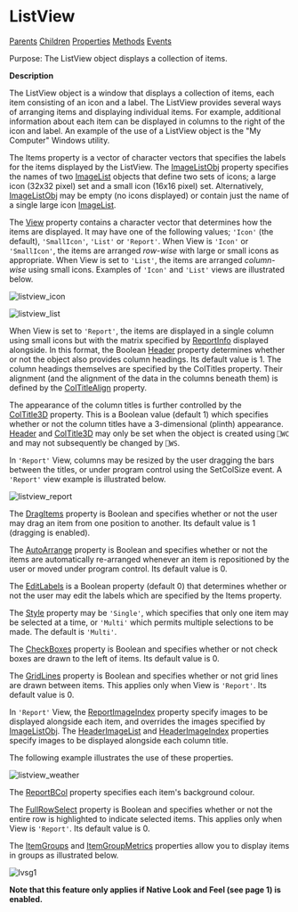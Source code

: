 




<h1 class="heading"><span class="name">ListView</span></h1>

[Parents](../ParentLists/ListView.htm) [Children](../ChildLists/ListView.htm) [Properties](../PropLists/ListView.htm) [Methods](../MethodLists/ListView.htm) [Events](../EventLists/ListView.htm)


Purpose: The ListView object displays a collection of items.


**Description**


The ListView object is a window that displays a collection of items, each
item consisting of an icon and a label. The ListView provides several ways of
arranging items and displaying individual items. For example, additional
information about each item can be displayed in columns to the right of the icon
and label. An example of the use of a ListView object is the "My Computer"
Windows utility.



The Items property is a vector of character vectors that specifies the labels
for the items displayed by the ListView. The [ImageListObj](./imagelistobj.md) property specifies the names of two [ImageList](imagelist.md) objects that define two sets of icons; a large icon (32x32 pixel) set and a
small icon (16x16 pixel) set. Alternatively, [ImageListObj](./imagelistobj.md) may be empty (no icons
displayed) or contain just the name of a single large icon [ImageList](imagelist.md).


The [View](./view.md) property contains a character
vector that determines how the items are displayed. It may have one of the
following values; `'Icon'` (the default), `'SmallIcon'`,
`'List'` or `'Report'`.
When View is `'Icon'` or `'SmallIcon'`,
the items are arranged *row-wise* with large or small icons as appropriate.
When View is set to `'List'`, the items are
arranged *column-wise* using small icons. Examples of `'Icon'` and `'List'` views are illustrated below.


![listview_icon](../img/listview-icon.png)


![listview_list](../img/listview-list.png)


When View is set to `'Report'`, the items
are displayed in a single column using small icons but with the matrix specified
by [ReportInfo](./reportinfo.md) displayed alongside. In
this format, the Boolean [Header](./header.md) property
determines whether or not the object also provides column headings. Its default
value is 1. The column headings themselves are specified by the ColTitles
property. Their alignment (and the alignment of the data in the columns beneath
them) is defined by the [ColTitleAlign](./coltitlealign.md) property.


The appearance of the column titles is further controlled by the [ColTitle3D](./coltitle3d.md) property. This is a Boolean value (default 1) which specifies whether or not the
column titles have a 3-dimensional (plinth) appearance. [Header](./header.md) and [ColTitle3D](./coltitle3d.md) may only be set when the
object is created using `⎕WC` and may
not subsequently be changed by `⎕WS`.


In `'Report'` View, columns may be
resized by the user dragging the bars between the titles, or under program
control using the SetColSize event. A `'Report'` view example is illustrated below.


![listview_report](../img/listview-report.png)


The [DragItems](./dragitems.md) property is Boolean and
specifies whether or not the user may drag an item from one position to another.
Its default value is 1 (dragging is enabled).


The [AutoArrange](./autoarrange.md) property is Boolean
and specifies whether or not the items are automatically re-arranged whenever an
item is repositioned by the user or moved under program control. Its default
value is 0.


The [EditLabels](./editlabels.md) is a Boolean property
(default 0) that determines whether or not the user may edit the labels which
are specified by the Items property.


The [Style](./style.md) property may be `'Single'`,
which specifies that only one item may be selected at a time, or `'Multi'` which permits multiple selections to be made. The default is `'Multi'`.


The [CheckBoxes](./checkboxes.md) property is Boolean
and specifies whether or not check boxes are drawn to the left of items. Its
default value is 0.


The [GridLines](./gridlines.md) property is Boolean and
specifies whether or not grid lines are drawn between items. This applies only
when View is `'Report'`. Its default value
is 0.


In `'Report'` View, the [ReportImageIndex](./reportimageindex.md) property specify images to be displayed alongside each item, and overrides the images specified by [ImageListObj](./imagelistobj.md). The [HeaderImageList](./headerimagelist.md) and [HeaderImageIndex](./headerimageindex.md)  properties specify images to be displayed alongside each column title.


The following example illustrates the use of these properties.


![listview_weather](../img/listview-weather.png)


The [ReportBCol](./reportbcol.md) property specifies each item's background colour.


The [FullRowSelect](./fullrowselect.md) property is
Boolean and specifies whether or not the entire row is highlighted to indicate
selected items. This applies only when View is `'Report'`.
Its default value is 0.


The [ItemGroups](./itemgroups.md) and [ItemGroupMetrics](./itemgroupmetrics.md) properties allow you to display items in groups as illustrated below.


![lvsg1](../img/lvsg1.gif)


**Note that this feature only applies if Native Look and Feel (see page 1) is enabled.**



